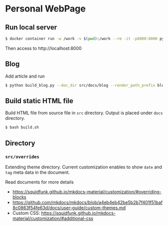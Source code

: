 # Personal WebPage

## Run local server

```sh
$ docker container run -w /work -v $(pwd):/work --rm -it -p8000:8000 python:3.8.2-buster bash -c "pip install -r requirements.txt && cd src && mkdocs serve --dev-addr 0.0.0.0:8000"
```

Then access to http://localhost:8000

## Blog

Add article and run

```sh
$ python build_blog.py --doc_dir src/docs/blog --render_path_prefix blog >src/docs/blog.md
```

## Build static HTML file

Build HTML file from source file in `src` directory. Output is placed under `docs` directory.

```sh
$ bash build.sh
```

## Directory

### `src/overrides`

Extending theme directory. Current customization enables to show `date` and `tag` meta data in the document.

Read documents for more details
- https://squidfunk.github.io/mkdocs-material/customization/#overriding-blocks
- https://github.com/mkdocs/mkdocs/blob/a4eb4eb42be5b2b7f401f51baf8c0863f54fe63d/docs/user-guide/custom-themes.md 
- Custom CSS: https://squidfunk.github.io/mkdocs-material/customization/#additional-css